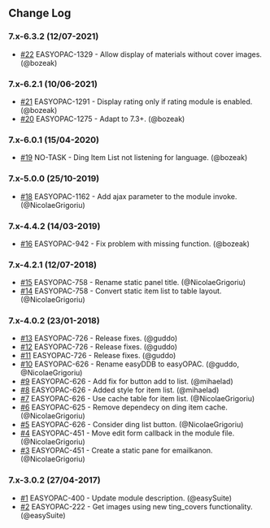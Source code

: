 ## Change Log

### 7.x-6.3.2 (12/07-2021)
- [#22](https://github.com/easySuite/ding_item_list/pull/22) EASYOPAC-1329 - Allow display of materials without cover images. (@bozeak)

### 7.x-6.2.1 (10/06-2021)
- [#21](https://github.com/easySuite/ding_item_list/pull/21) EASYOPAC-1291 - Display rating only if rating module is enabled. (@bozeak)
- [#20](https://github.com/easySuite/ding_item_list/pull/20) EASYOPAC-1275 - Adapt to 7.3+. (@bozeak)

### 7.x-6.0.1 (15/04-2020)
- [#19](https://github.com/easySuite/ding_item_list/pull/19) NO-TASK - Ding Item List not listening for language. (@bozeak)

### 7.x-5.0.0 (25/10-2019)
- [#18](https://github.com/easySuite/ding_item_list/pull/18) EASYOPAC-1162 - Add ajax parameter to the module invoke. (@NicolaeGrigoriu)

### 7.x-4.4.2 (14/03-2019)
- [#16](https://github.com/easySuite/ding_item_list/pull/16) EASYOPAC-942 - Fix problem with missing function. (@bozeak)

### 7.x-4.2.1 (12/07-2018)
- [#15](https://github.com/easySuite/ding_item_list/pull/15) EASYOPAC-758 - Rename static panel title. (@NicolaeGrigoriu)
- [#14](https://github.com/easySuite/ding_item_list/pull/14) EASYOPAC-758 - Convert static item list to table layout. (@NicolaeGrigoriu)

### 7.x-4.0.2 (23/01-2018)
- [#13](https://github.com/easySuite/ding_item_list/pull/13) EASYOPAC-726 - Release fixes. (@guddo)
- [#12](https://github.com/easySuite/ding_item_list/pull/12) EASYOPAC-726 - Release fixes. (@guddo)
- [#11](https://github.com/easySuite/ding_item_list/pull/11) EASYOPAC-726 - Release fixes. (@guddo)
- [#10](https://github.com/easySuite/ding_item_list/pull/10) EASYOPAC-626 - Rename easyDDB to easyOPAC. (@guddo, @NicolaeGrigoriu)
- [#9](https://github.com/easySuite/ding_item_list/pull/9) EASYOPAC-626 - Add fix for button add to list. (@mihaelad)
- [#8](https://github.com/easySuite/ding_item_list/pull/8) EASYOPAC-626 - Added style for item list. (@mihaelad)
- [#7](https://github.com/easySuite/ding_item_list/pull/7) EASYOPAC-626 - Use cache table for item list. (@NicolaeGrigoriu)
- [#6](https://github.com/easySuite/ding_item_list/pull/6) EASYOPAC-625 - Remove dependecy on ding item cache. (@NicolaeGrigoriu)
- [#5](https://github.com/easySuite/ding_item_list/pull/5) EASYOPAC-626 - Consider ding list button. (@NicolaeGrigoriu)
- [#4](https://github.com/easySuite/ding_item_list/pull/4) EASYOPAC-451 - Move edit form callback in the module file. (@NicolaeGrigoriu)
- [#3](https://github.com/easySuite/ding_item_list/pull/3) EASYOPAC-451 - Create a static pane for emailkanon. (@NicolaeGrigoriu)

### 7.x-3.0.2 (27/04-2017)
- [#1](https://github.com/easySuite/ding_item_list/pull/1) EASYOPAC-400 - Update module description. (@easySuite)
- [#2](https://github.com/easySuite/ding_item_list/pull/2) EASYOPAC-222 - Get images using new ting_covers functionality. (@easySuite)